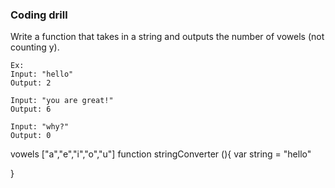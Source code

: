 ### Coding drill

Write a function that takes in a string and outputs the number of vowels (not counting y).

```
Ex:
Input: "hello"
Output: 2

Input: "you are great!"
Output: 6

Input: "why?"
Output: 0

```

vowels ["a","e","i","o","u"]
function stringConverter (){
var string = "hello"

}
